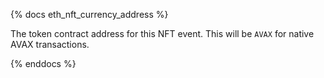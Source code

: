 {% docs eth_nft_currency_address %}

The token contract address for this NFT event. This will be `AVAX` for native AVAX transactions. 

{% enddocs %}